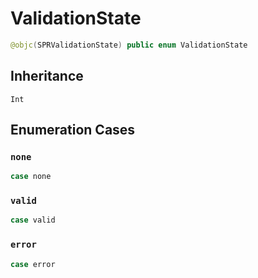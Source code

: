 # ValidationState

``` swift
@objc(SPRValidationState) public enum ValidationState
```

## Inheritance

`Int`

## Enumeration Cases

### `none`

``` swift
case none
```

### `valid`

``` swift
case valid
```

### `error`

``` swift
case error
```
